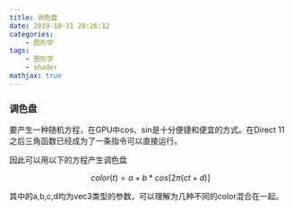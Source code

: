 ```yaml
---
title: 调色盘
date: 2019-10-31 20:26:12
categories:
    - 图形学
tags: 
    - 图形学
    - shader
mathjax: true
---
```


### 调色盘

要产生一种随机方程，在GPU中cos、sin是十分便捷和便宜的方式。在Direct 11之后三角函数已经成为了一条指令可以直接运行。

因此可以用以下的方程产生调色盘

$$
color(t)=a+b*cos[2\pi(ct+d)]
$$


其中的a,b,c,d均为vec3类型的参数，可以理解为几种不同的color混合在一起。

